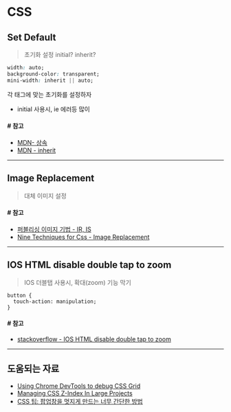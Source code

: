 # CSS

## Set Default
  > 초기화 설정
  > initial? inherit?

  ```css
  width: auto;
  background-color: transparent;
  mini-width: inherit || auto;
  ```
  각 태그에 맞는 초기화를 설정하자
  * initial 사용시, ie 에러등 많이 

  #### # 참고
  - [MDN- 상속](https://developer.mozilla.org/ko/docs/Web/CSS/inheritance)
  - [MDN - inherit](https://developer.mozilla.org/ko/docs/Web/CSS/inherit)


---

## Image Replacement
  > 대체 이미지 설정


  #### # 참고
  - [퍼블리싱 이미지 기법 - IR, IS](https://freemi99.tistory.com/entry/Tip-IR%EA%B8%B0%EB%B2%95%EA%B3%BC-IS%EA%B8%B0%EB%B2%95?category=491695)
  - [Nine Techniques for Css - Image Replacement](https://css-tricks.com/css-image-replacement/) 



---

## IOS HTML disable double tap to zoom
  > IOS 더블탭 사용시, 확대(zoom) 기능 막기
  ```
  button {
    touch-action: manipulation;
  }
  ```
  #### # 참고
  - [stackoverflow - IOS HTML disable double tap to zoom](https://stackoverflow.com/questions/46167604/ios-html-disable-double-tap-to-zoom)
  

---

## 도움되는 자료
- [Using Chrome DevTools to debug CSS Grid](https://blog.logrocket.com/using-chrome-devtools-to-debug-css-grid/)
- [Managing CSS Z-Index In Large Projects](https://www.smashingmagazine.com/2021/02/css-z-index-large-projects/)
- [CSS 팁: 팝업창을 멋지게 만드는 너무 간단한 방법](https://taegon.kim/archives/10088)
